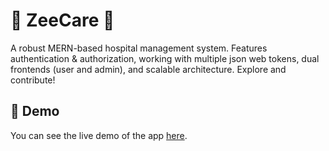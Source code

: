 # 🏥 ZeeCare 🏥

A robust MERN-based hospital management system. Features authentication & authorization, working with multiple json web tokens, dual frontends (user and admin), and scalable architecture. Explore and contribute!


## 🚀 Demo

You can see the live demo of the app [here](https://zeecare-vikash.netlify.app).

